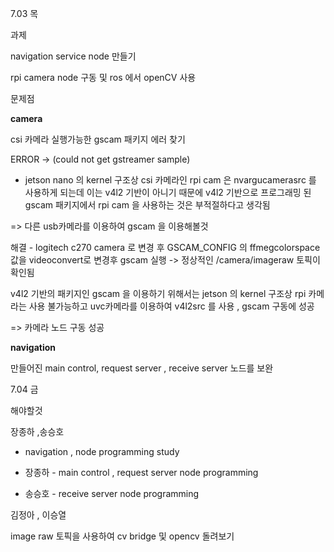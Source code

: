 7.03 목 

과제  

navigation service node 만들기

rpi camera node 구동 및 ros 에서 openCV 사용



문제점

**camera**

csi 카메라 실행가능한 gscam 패키지 에러 찾기

ERROR -> (could not get gstreamer sample)

- jetson nano 의 kernel 구조상 csi 카메라인 rpi cam 은 nvargucamerasrc 를 사용하게 되는데 이는 v4l2 기반이 아니기 때문에 v4l2 기반으로 프로그래밍 된 gscam 패키지에서 rpi cam 을 사용하는 것은 부적절하다고 생각됨

=> 다른 usb카메라를 이용하여 gscam 을 이용해볼것



해결 - logitech c270 camera 로 변경 후 GSCAM_CONFIG 의 ffmegcolorspace 값을 videoconvert로 변경후 gscam 실행 -> 정상적인 /camera/imageraw 토픽이 확인됨



v4l2 기반의 패키지인 gscam 을 이용하기 위해서는 jetson 의 kernel 구조상 rpi 카메라는 사용 불가능하고 uvc카메라를 이용하여 v4l2src 를 사용 , gscam 구동에 성공 

=> 카메라 노드 구동 성공



**navigation**

만들어진 main control, request server , receive server 노드를 보완



7.04 금

해야할것

장종하 ,송승호

- navigation , node programming study

- 장종하 - main control , request server node programming
- 송승호 - receive server node programming



김정아 , 이승열

image raw 토픽을 사용하여 cv bridge 및 opencv 돌려보기